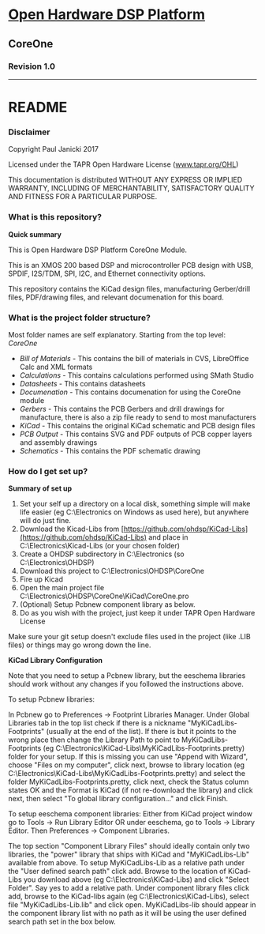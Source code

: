 # [Open Hardware DSP Platform](http://www.ohdsp.org)
## CoreOne
### Revision 1.0

---
# README
### Disclaimer
Copyright Paul Janicki 2017

Licensed under the TAPR Open Hardware License (www.tapr.org/OHL)

This documentation is distributed WITHOUT ANY EXPRESS OR IMPLIED WARRANTY, INCLUDING OF MERCHANTABILITY, SATISFACTORY QUALITY AND FITNESS FOR A PARTICULAR PURPOSE.

### What is this repository?

**Quick summary**

This is Open Hardware DSP Platform CoreOne Module. 

This is an XMOS 200 based DSP and microcontroller PCB design with USB, SPDIF, I2S/TDM, SPI, I2C, and Ethernet connectivity options.

This repository contains the KiCad design files, manufacturing Gerber/drill files, PDF/drawing files, and relevant documenation for this board.

### What is the project folder structure?
Most folder names are self explanatory. Starting from the top level: \
*CoreOne*
+ *Bill of Materials*  - This contains the bill of materials in CVS, LibreOffice Calc and XML formats
+ *Calculations*  - This contains calculations performed using SMath Studio 
+ *Datasheets*  - This contains datasheets
+ *Documenation*  - This contains documenation for using the CoreOne module
+ *Gerbers* - This contains the PCB Gerbers and drill drawings for manufacture, there is also a zip file ready to send to most manufacturers
+ *KiCad* - This contains the original KiCad schematic and PCB design files
+ *PCB Output* - This contains SVG and PDF outputs of PCB copper layers and assembly drawings
+ *Schematics* - This contains the PDF schematic drawing

### How do I get set up?

**Summary of set up**

1. Set your self up a directory on a local disk, something simple will make life easier (eg C:\Electronics on Windows as used here), but anywhere will do just fine.
2. Download the Kicad-Libs from [https://github.com/ohdsp/KiCad-Libs](https://github.com/ohdsp/KiCad-Libs) and place in C:\Electronics\Kicad-Libs (or your chosen folder) 
3. Create a OHDSP subdirectory in C:\Electronics (so C:\Electronics\OHDSP)
3. Download this project to C:\Electronics\OHDSP\CoreOne
4. Fire up Kicad
5. Open the main project file C:\Electronics\OHDSP\CoreOne\KiCad\CoreOne.pro
6. (Optional) Setup Pcbnew component library as below.
7. Do as you wish with the project, just keep it under TAPR Open Hardware License

Make sure your git setup doesn't exclude files used in the project (like .LIB files) or things may go wrong down the line.

**KiCad Library Configuration**

Note that you need to setup a Pcbnew library, but the eeschema libraries should work without any changes if you followed the instructions above.

To setup Pcbnew libraries:

In Pcbnew go to Preferences -> Footprint Libraries Manager. Under Global Libraries tab in the top list check if there is a nickname "MyKiCadLibs-Footprints" (usually at the end of the list). If there is but it points to the wrong place then change the Library Path to point to MyKiCadLibs-Footprints (eg C:\Electronics\KiCad-Libs\MyKiCadLibs-Footprints.pretty) folder for your setup. If this is missing you can use "Append with Wizard", choose "Files on my computer", click next, browse to library location (eg C:\Electronics\KiCad-Libs\MyKiCadLibs-Footprints.pretty) and select the folder MyKiCadLibs-Footprints.pretty, click next, check the Status column states OK and the Format is KiCad (if not re-download the library) and click next, then select "To global library configuration..." and click Finish.


To setup eeschema component libraries:
Either from KiCad project window go to Tools -> Run Library Editor OR under eeschema, go to Tools -> Library Editor. Then Preferences -> Component Libraries.

The top section "Component Library Files" should ideally contain only two libraries, the "power" library that ships with KiCad and "MyKiCadLibs-Lib" available from above. To setup MyKiCadLibs-Lib as a relative path under the "User defined search path" click add. Browse to the location of KiCad-Libs you download above (eg C:\Electronics\KiCad-Libs) and click "Select Folder". Say yes to add a relative path. Under component library files click add, browse to the KiCad-libs again (eg C:\Electronics\KiCad-Libs), select file "MyKiCadLibs-Lib.lib" and click open. MyKiCadLibs-lib should appear in the component library list with no path as it will be using the user defined search path set in the box below. 
